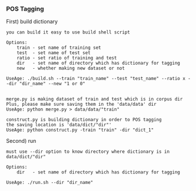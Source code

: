 ### POS Tagging ###

First) build dictionary

	you can build it easy to use build shell script

	Options:
		train - set name of training set
		test  - set name of test set
		ratio - set ratio of training and test
		dir   - set name of directory which has dictionary for tagging
		new   - whether making new dataset or not 
	
	UseAge: ./build.sh --train "train_name" --test "test_name" --ratio x --dir "dir_name" --new "1 or 0"


	merge.py is making dataset of train and test which is in corpus dir
	Plus, please make sure saving them in the 'data/data' dir
	UseAge: python merge.py > data/data/"train"

	construct.py is building dictionary in order to POS tagging
	the saving location is 'data/dict/"dir"'
	UseAge: python construct.py -train "train" -dir "dict_1"


Second) run

	must use --dir option to know directory where dictionary is in data/dict/"dir"

	Options:
		dir   - set name of directory which has dictionary for tagging

	UseAge: ./run.sh --dir "dir_name"

